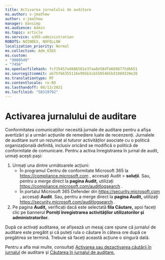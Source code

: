 ```yaml
---
title: Activarea jurnalului de auditare
ms.author: v-jmathew
author: v-jmathew
manager: dansimp
ms.audience: Admin
ms.topic: article
ms.service: o365-administration
ROBOTS: NOINDEX, NOFOLLOW
localization_priority: Normal
ms.collection: Adm_O365
ms.custom:
- "9000549"
- "7456"
ms.openlocfilehash: fcf35457ed886581e37aa8e58df46898775d6651
ms.sourcegitcommit: ab75f66355116e995b3cb5505465b31989339e28
ms.translationtype: MT
ms.contentlocale: ro-RO
ms.lasthandoff: 08/13/2021
ms.locfileid: "58319792"
---
```

# <a name="enable-the-audit-log"></a>Activarea jurnalului de auditare

Conformitatea comunicațiilor necesită jurnale de auditare pentru a afișa avertizări și a urmări acțiunile de remediere luate de recenzenți. Jurnalele de auditare sunt un rezumat al tuturor activităților asociate cu o politică organizațională definită, inclusiv oricând se modifică o politică de conformitate de comunicare. Pentru a activa înregistrarea în jurnal de audit, urmați acești pași:

1. Urmați una dintre următoarele acțiuni:
   - În programul Centru de conformitate Microsoft 365 la <https://compliance.microsoft.com> , accesați Audit  \> **soluții**. Sau, pentru a merge direct la **pagina Audit,** utilizați <https://compliance.microsoft.com/auditlogsearch> .
   - În portalul Microsoft 365 Defender din <https://security.microsoft.com> , accesați **Audit**. Sau, pentru a merge direct la **pagina Audit,** utilizați <https://security.microsoft.com/auditlogsearch> .
2. Pe pagina **Audit,** verificați dacă este selectată **fila Căutare,** apoi faceți clic pe bannerul **Porniți înregistrarea activităților utilizatorilor și administratorilor.**

După ce activați auditarea, se afișează un mesaj care spune că jurnalul de auditare este pregătit și că puteți rula o căutare în câteva ore după ce pregătirea se termină. Trebuie să faceți această acțiune o singură dată.

Pentru a afla mai multe, consultați [Activarea sau dezactivarea căutării în jurnalul](https://docs.microsoft.com/microsoft-365/compliance/turn-audit-log-search-on-or-off) de auditare și [Căutarea în jurnalul de auditare.](https://docs.microsoft.com/microsoft-365/compliance/search-the-audit-log-in-security-and-compliance)
